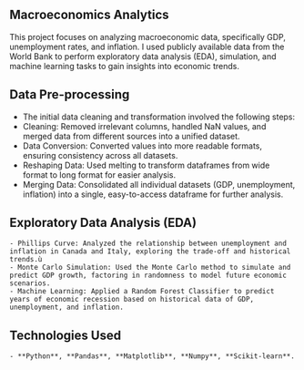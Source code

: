 
## **Macroeconomics Analytics**
This project focuses on analyzing macroeconomic data, specifically GDP, unemployment rates, and inflation. I used publicly available data from the World Bank to perform exploratory data analysis (EDA), simulation, and machine learning tasks to gain insights into economic trends.

## **Data Pre-processing**
 - The initial data cleaning and transformation involved the following steps:
 - Cleaning: Removed irrelevant columns, handled NaN values, and merged data from different sources into a unified dataset.
 - Data Conversion: Converted values into more readable formats, ensuring consistency across all datasets.
 - Reshaping Data: Used melting to transform dataframes from wide format to long format for easier analysis.
 - Merging Data: Consolidated all individual datasets (GDP, unemployment, inflation) into a single, easy-to-access dataframe for further analysis.

## **Exploratory Data Analysis (EDA)**
    - Phillips Curve: Analyzed the relationship between unemployment and inflation in Canada and Italy, exploring the trade-off and historical trends.ù
    - Monte Carlo Simulation: Used the Monte Carlo method to simulate and predict GDP growth, factoring in randomness to model future economic scenarios.
    - Machine Learning: Applied a Random Forest Classifier to predict years of economic recession based on historical data of GDP, unemployment, and inflation.

## **Technologies Used**
    - **Python**, **Pandas**, **Matplotlib**, **Numpy**, **Scikit-learn**.
